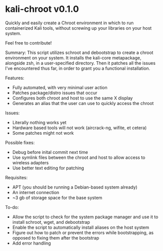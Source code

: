 # kali-chroot v0.1.0
Quickly and easily create a Chroot environment in which to run containerized Kali tools, without screwing up your libraries on your host system.

Feel free to contribute!

Summary:
This script utilizes schroot and debootstrap to create a chroot environment on your system. It installs the kali-core metapackage, alongside zsh, in a user-specified directory. Then it patches all the issues I've encountered thus far, in order to grant you a functional installation.

Features:
- Fully automated, with very minimal user action
- Patches package/distro issues that occur
- Configures both chroot and host to use the same X display
- Generates an alias that the user can use to quickly access the chroot

Issues:
 - Literally nothing works yet
 - Hardware based tools will not work (aircrack-ng, wifite, et cetera)
 - Some patches might not work
 
Possible fixes:
- Debug before inital commit next time
- Use symlink files between the chroot and host to allow access to wireless adapters
- Use better text editing for patching

Requisites:
- APT (you should be running a Debian-based system already)
- An internet connection
- ~3 gb of storage space for the base system

To-do:
- Allow the script to check for the system package manager and use it to install schroot, wget, and debootstrap
- Enable the script to automatically install aliases on the host system
- Figure out how to patch or prevent the errors while bootstrapping, as opposed to fixing them after the bootstrap
- Add error handling
